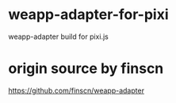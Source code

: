 # weapp-adapter-for-pixi
weapp-adapter build for pixi.js

# origin source by finscn
https://github.com/finscn/weapp-adapter
